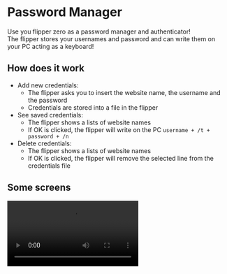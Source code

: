 # Password Manager

Use you flipper zero as a password manager and authenticator!      
The flipper stores your usernames and password and can write them on your PC acting as a keyboard!

## How does it work
- Add new credentials:
    - The flipper asks you to insert the website name, the username and the password
    - Credentials are stored into a file in the flipper
- See saved credentials:
    - The flipper shows a lists of website names
    - If OK is clicked, the flipper will write on the PC ```username + /t + password + /n```
- Delete credentials:
    - The flipper shows a lists of website names
    - If OK is clicked, the flipper will remove the selected line from the credentials file

## Some screens

<video src='img/video.mp4' width=300/>

## TODOs:
- Dialog box to confirm delete operation
- Scroll or paging mechanism to display more password than the ones fitting the display of the flipper